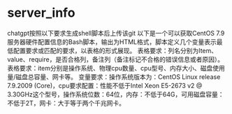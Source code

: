 # server_info
chatgpt按照以下要求生成shell脚本后上传该git
以下是一个可以获取CentOS 7.9服务器硬件配置信息的Bash脚本，输出为HTML格式，脚本定义几个变量表示最低配置要求或匹配的要求，以表格的形式展现。
表格要求：列名分别为Item、value、require，是否合格列，备注列（备注标记不合格的错误信息或者原因）。
表格要求：item分别是操作系统、物理cpu数量、cpu型号、内存大小、磁盘使用量/磁盘总容量、网卡等。
变量要求：操作系统版本为：CentOS Linux release 7.9.2009 (Core)，cpu要求配置：性能不低于Intel Xeon E5-2673 v2 @ 3.30GHz这个型号，操作系统位数：64位，内存：不低于64G，可用磁盘容量：不低于2T，网卡：大于等于两个千兆网卡。
 
